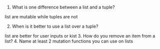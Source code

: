 1. What is one difference between a list and a tuple?

list are mutable while tuples are not

2. When is it better to use a list over a tuple?

list are better for user inputs or kist
3. How do you remove an item from a list?
4. Name at least 2 mutation functions you can use on lists